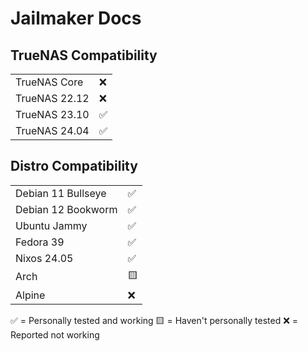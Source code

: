 # Jailmaker Docs

## TrueNAS Compatibility
|   |   |
|---|---|
|TrueNAS Core|❌|
|TrueNAS 22.12|❌|
|TrueNAS 23.10|✅|
|TrueNAS 24.04|✅|

## Distro Compatibility
|   |   |
|---|---|
|Debian 11 Bullseye|✅|
|Debian 12 Bookworm|✅|
|Ubuntu Jammy|✅|
|Fedora 39|✅|
|Nixos 24.05|✅|
|Arch|🟨|
|Alpine|❌|      

✅ = Personally tested and working
🟨 = Haven't personally tested
❌ = Reported not working
